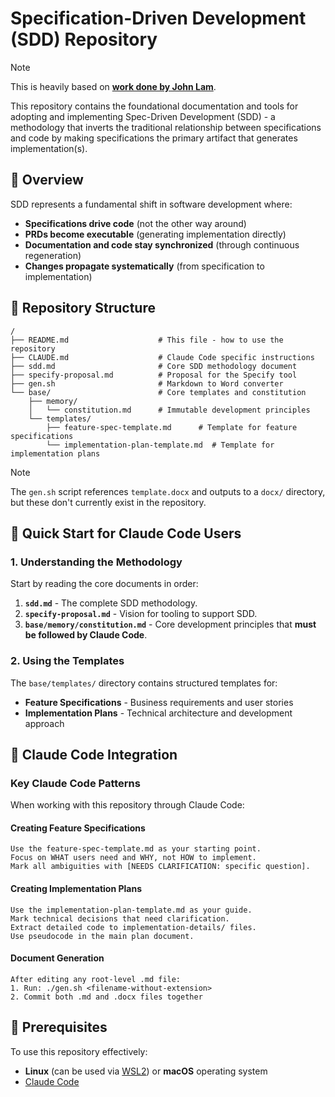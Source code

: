 # Specification-Driven Development (SDD) Repository

>[!NOTE]
>This is heavily based on [**work done by John Lam**](https://github.com/jflam/sdd).

This repository contains the foundational documentation and tools for adopting and implementing Spec-Driven Development (SDD) - a methodology that inverts the traditional relationship between specifications and code by making specifications the primary artifact that generates implementation(s).

## 🎯 Overview

SDD represents a fundamental shift in software development where:

- **Specifications drive code** (not the other way around)
- **PRDs become executable** (generating implementation directly)
- **Documentation and code stay synchronized** (through continuous regeneration)
- **Changes propagate systematically** (from specification to implementation)

## 📁 Repository Structure

```text
/
├── README.md                    # This file - how to use the repository
├── CLAUDE.md                    # Claude Code specific instructions
├── sdd.md                       # Core SDD methodology document
├── specify-proposal.md          # Proposal for the Specify tool
├── gen.sh                       # Markdown to Word converter
└── base/                        # Core templates and constitution
    ├── memory/
    │   └── constitution.md      # Immutable development principles
    └── templates/
        ├── feature-spec-template.md      # Template for feature specifications
        └── implementation-plan-template.md  # Template for implementation plans
```

>[!NOTE]
>The `gen.sh` script references `template.docx` and outputs to a `docx/` directory, but these don't currently exist in the repository.

## 🚀 Quick Start for Claude Code Users

### 1. Understanding the Methodology

Start by reading the core documents in order:

1. **`sdd.md`** - The complete SDD methodology.
2. **`specify-proposal.md`** - Vision for tooling to support SDD.
3. **`base/memory/constitution.md`** - Core development principles that **must be followed by Claude Code**.

### 2. Using the Templates

The `base/templates/` directory contains structured templates for:

- **Feature Specifications** - Business requirements and user stories
- **Implementation Plans** - Technical architecture and development approach

## 🤖 Claude Code Integration

### Key Claude Code Patterns

When working with this repository through Claude Code:

#### Creating Feature Specifications

```text
Use the feature-spec-template.md as your starting point.
Focus on WHAT users need and WHY, not HOW to implement.
Mark all ambiguities with [NEEDS CLARIFICATION: specific question].
```

#### Creating Implementation Plans

```text
Use the implementation-plan-template.md as your guide.
Mark technical decisions that need clarification.
Extract detailed code to implementation-details/ files.
Use pseudocode in the main plan document.
```

#### Document Generation

```text
After editing any root-level .md file:
1. Run: ./gen.sh <filename-without-extension>
2. Commit both .md and .docx files together
```

## 🔧 Prerequisites

To use this repository effectively:

- **Linux** (can be used via [WSL2](https://learn.microsoft.com/windows/wsl/install)) or **macOS** operating system
- [Claude Code](https://www.anthropic.com/claude-code)
